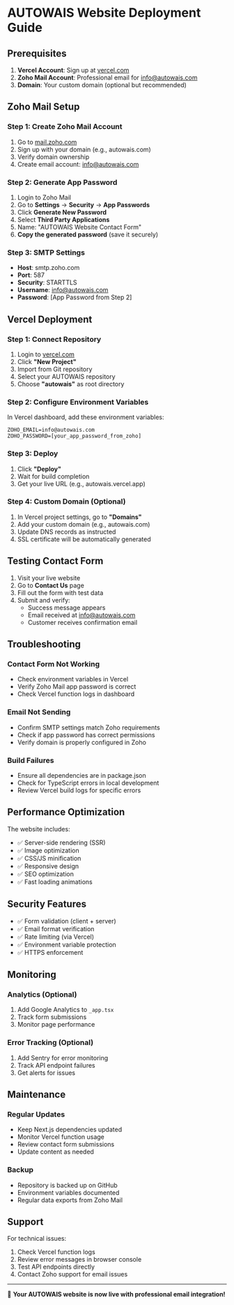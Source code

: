 # AUTOWAIS Website Deployment Guide

## Prerequisites

1. **Vercel Account**: Sign up at [vercel.com](https://vercel.com)
2. **Zoho Mail Account**: Professional email for info@autowais.com
3. **Domain**: Your custom domain (optional but recommended)

## Zoho Mail Setup

### Step 1: Create Zoho Mail Account
1. Go to [mail.zoho.com](https://mail.zoho.com)
2. Sign up with your domain (e.g., autowais.com)
3. Verify domain ownership
4. Create email account: info@autowais.com

### Step 2: Generate App Password
1. Login to Zoho Mail
2. Go to **Settings** → **Security** → **App Passwords**
3. Click **Generate New Password**
4. Select **Third Party Applications**
5. Name: "AUTOWAIS Website Contact Form"
6. **Copy the generated password** (save it securely)

### Step 3: SMTP Settings
- **Host**: smtp.zoho.com
- **Port**: 587
- **Security**: STARTTLS
- **Username**: info@autowais.com
- **Password**: [App Password from Step 2]

## Vercel Deployment

### Step 1: Connect Repository
1. Login to [vercel.com](https://vercel.com)
2. Click **"New Project"**
3. Import from Git repository
4. Select your AUTOWAIS repository
5. Choose **"autowais"** as root directory

### Step 2: Configure Environment Variables
In Vercel dashboard, add these environment variables:

```
ZOHO_EMAIL=info@autowais.com
ZOHO_PASSWORD=[your_app_password_from_zoho]
```

### Step 3: Deploy
1. Click **"Deploy"**
2. Wait for build completion
3. Get your live URL (e.g., autowais.vercel.app)

### Step 4: Custom Domain (Optional)
1. In Vercel project settings, go to **"Domains"**
2. Add your custom domain (e.g., autowais.com)
3. Update DNS records as instructed
4. SSL certificate will be automatically generated

## Testing Contact Form

1. Visit your live website
2. Go to **Contact Us** page
3. Fill out the form with test data
4. Submit and verify:
   - Success message appears
   - Email received at info@autowais.com
   - Customer receives confirmation email

## Troubleshooting

### Contact Form Not Working
- Check environment variables in Vercel
- Verify Zoho Mail app password is correct
- Check Vercel function logs in dashboard

### Email Not Sending
- Confirm SMTP settings match Zoho requirements
- Check if app password has correct permissions
- Verify domain is properly configured in Zoho

### Build Failures
- Ensure all dependencies are in package.json
- Check for TypeScript errors in local development
- Review Vercel build logs for specific errors

## Performance Optimization

The website includes:
- ✅ Server-side rendering (SSR)
- ✅ Image optimization
- ✅ CSS/JS minification
- ✅ Responsive design
- ✅ SEO optimization
- ✅ Fast loading animations

## Security Features

- ✅ Form validation (client + server)
- ✅ Email format verification
- ✅ Rate limiting (via Vercel)
- ✅ Environment variable protection
- ✅ HTTPS enforcement

## Monitoring

### Analytics (Optional)
1. Add Google Analytics to `_app.tsx`
2. Track form submissions
3. Monitor page performance

### Error Tracking (Optional)
1. Add Sentry for error monitoring
2. Track API endpoint failures
3. Get alerts for issues

## Maintenance

### Regular Updates
- Keep Next.js dependencies updated
- Monitor Vercel function usage
- Review contact form submissions
- Update content as needed

### Backup
- Repository is backed up on GitHub
- Environment variables documented
- Regular data exports from Zoho Mail

## Support

For technical issues:
1. Check Vercel function logs
2. Review error messages in browser console
3. Test API endpoints directly
4. Contact Zoho support for email issues

---

🚀 **Your AUTOWAIS website is now live with professional email integration!** 